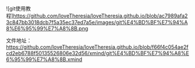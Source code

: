 ![git使用教程]https://github.com/loveTheresia/loveTheresia.github.io/blob/ac7989afa23c847bb3018dcb7f5a35ec37ed7a5e/images/git%E4%BD%BF%E7%94%A8%E6%95%99%E7%A8%8B.png

文件地址：
https://github.com/loveTheresia/loveTheresia.github.io/blob/f66f4c054ae2fcd2eb6788f50135526806e32d56/xmind/git%E4%BD%BF%E7%94%A8%E6%95%99%E7%A8%8B.xmind